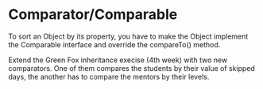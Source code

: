 # Comparator/Comparable

To sort an Object by its property, you have to make the Object implement the Comparable interface and override the compareTo() method.

Extend the Green Fox inheritance execise (4th week) with two new comparators. One of them compares the students by their value of skipped days, the another has to compare the mentors by their levels.



